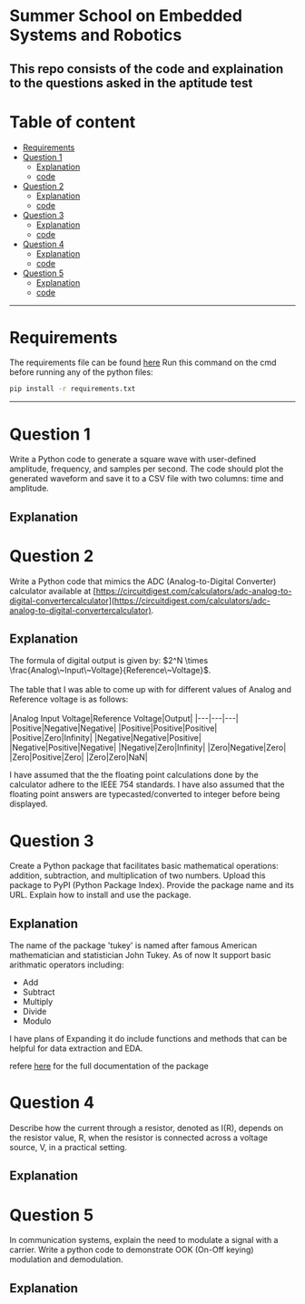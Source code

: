 # Summer School on Embedded Systems and Robotics

## This repo consists of the code and explaination to the questions asked in the aptitude test

# Table of content
- [Requirements](#requirements)
- [Question 1](#question-1)
    - [Explanation](?tab=readme-ov-file#explanation)
    - [code](squarewave/sqarewave.py)
- [Question 2](#question-2)
    - [Explanation](?tab=readme-ov-file#explanation-1)
    - [code](ADC.py)
- [Question 3](#question-3)
    - [Explanation](?tab=readme-ov-file#explanation-2)
    - [code](tukey)
- [Question 4](#question-4)
    - [Explanation](?tab=readme-ov-file#explanation-3)
    - [code]()
- [Question 5](#question-5)
    - [Explanation](?tab=readme-ov-file#explanation-4)
    - [code](OOK/OOK.py)
---

# Requirements
The requirements file can be found [here](requirements.txt)
Run this command on the cmd before running any of the python files:
```bash
pip install -r requirements.txt
```
---

# Question 1
Write a Python code to generate a square wave with user-defined amplitude, frequency, and samples per second. The code should plot the generated waveform and save it to a CSV file with two columns: time and amplitude.

## Explanation


# Question 2
Write a Python code that mimics the ADC (Analog-to-Digital Converter) calculator available at [https://circuitdigest.com/calculators/adc-analog-to-digital-convertercalculator](https://circuitdigest.com/calculators/adc-analog-to-digital-convertercalculator).

## Explanation
The formula of digital output is given by: $2^N \times \frac{Analog\~Input\~Voltage}{Reference\~Voltage}$.
<br>
<br>
The table that I was able to come up with for different values of Analog and Reference voltage is as follows:
<br>
<br>
|Analog Input Voltage|Reference Voltage|Output|
|---|---|---|
|Positive|Negative|Negative|
|Positive|Positive|Positive|
|Positive|Zero|Infinity|
|Negative|Negative|Positive|
|Negative|Positive|Negative|
|Negative|Zero|Infinity|
|Zero|Negative|Zero|
|Zero|Positive|Zero|
|Zero|Zero|NaN|

I have assumed that the the floating point calculations done by the calculator adhere to the IEEE 754 standards.
I have also assumed that the floating point answers are typecasted/converted to integer before being displayed.

# Question 3
Create a Python package that facilitates basic mathematical operations: addition, subtraction, and multiplication of two numbers. Upload this package to PyPI (Python Package Index). Provide the package name and its URL. Explain how to install and use the package.

## Explanation
The name of the package 'tukey' is named after famous American mathematician and statistician John Tukey.
As of now It support basic arithmatic operators including:
* Add
* Subtract
* Multiply
* Divide
* Modulo

I have plans of Expanding it do include functions and methods that can be helpful for data extraction and EDA.

refere [here](https://github.com/Shubhranil-Basak/tukey/) for the full documentation of the package

# Question 4
Describe how the current through a resistor, denoted as I(R), depends on the resistor value, R, when the resistor is connected across a voltage source, V, in a practical setting.

## Explanation


# Question 5
In communication systems, explain the need to modulate a signal with a carrier. Write a python code to demonstrate OOK (On-Off keying) modulation and demodulation.

## Explanation

